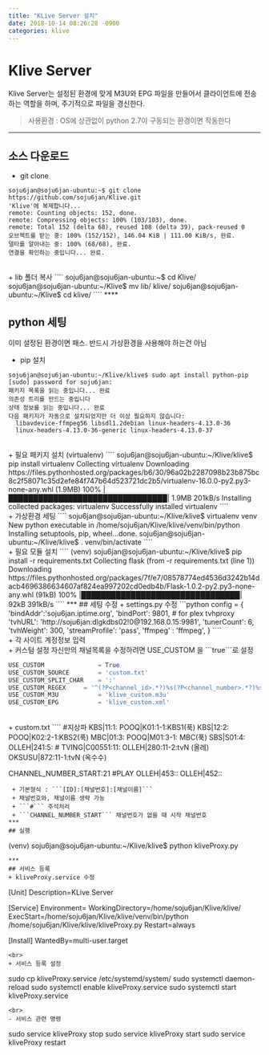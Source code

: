 ```yaml
---
title: "KLive Server 설치"
date: 2018-10-14 08:26:28 -0900
categories: klive
---
```


# Klive Server
Klive Server는 설정된 환경에 맞게 M3U와 EPG 파일을 만들어서 클라이언트에 전송하는 역할을 하며, 주기적으로 파일을 경신한다.
> 사용환경 : OS에 상관없이 python 2.7이 구동되는 환경이면 작동한다

***
## 소스 다운로드
 + git clone
````
soju6jan@soju6jan-ubuntu:~$ git clone https://github.com/soju6jan/Klive.git
'Klive'에 복제합니다...
remote: Counting objects: 152, done.
remote: Compressing objects: 100% (103/103), done.
remote: Total 152 (delta 68), reused 108 (delta 39), pack-reused 0
오브젝트를 받는 중: 100% (152/152), 146.04 KiB | 111.00 KiB/s, 완료.
델타를 알아내는 중: 100% (68/68), 완료.
연결을 확인하는 중입니다... 완료.
````
<br>
 + lib 폴더 복사
````
soju6jan@soju6jan-ubuntu:~$ cd Klive/
soju6jan@soju6jan-ubuntu:~/Klive$ mv lib/ klive/
soju6jan@soju6jan-ubuntu:~/Klive$ cd klive/
````
****

## python 세팅
 이미 설정된 환경이면 패스. 반드시 가상환경을 사용해야 하는건 아님
 + pip 설치
````
soju6jan@soju6jan-ubuntu:~/Klive/klive$ sudo apt install python-pip
[sudo] password for soju6jan:
패키지 목록을 읽는 중입니다... 완료
의존성 트리를 만드는 중입니다
상태 정보를 읽는 중입니다... 완료
다음 패키지가 자동으로 설치되었지만 더 이상 필요하지 않습니다:
  libavdevice-ffmpeg56 libsdl1.2debian linux-headers-4.13.0-36
  linux-headers-4.13.0-36-generic linux-headers-4.13.0-37
````
<br>
 + 필요 패키지 설치 (virtualenv)
````
soju6jan@soju6jan-ubuntu:~/Klive/klive$ pip install virtualenv
Collecting virtualenv
  Downloading https://files.pythonhosted.org/packages/b6/30/96a02b2287098b23b875bc8c2f58071c35d2efe84f747b64d523721dc2b5/virtualenv-16.0.0-py2.py3-none-any.whl (1.9MB)
    100% |████████████████████████████████| 1.9MB 201kB/s
Installing collected packages: virtualenv
Successfully installed virtualenv
````
<br>
 + 가상환경 세팅
````
soju6jan@soju6jan-ubuntu:~/Klive/klive$ virtualenv venv
New python executable in /home/soju6jan/Klive/klive/venv/bin/python
Installing setuptools, pip, wheel...done.
soju6jan@soju6jan-ubuntu:~/Klive/klive$ . venv/bin/activate
````
<br>
 + 필요 모듈 설치
````
(venv) soju6jan@soju6jan-ubuntu:~/Klive/klive$ pip install -r requirements.txt
Collecting flask (from -r requirements.txt (line 1))
  Downloading https://files.pythonhosted.org/packages/7f/e7/08578774ed4536d3242b14dacb4696386634607af824ea997202cd0edb4b/Flask-1.0.2-py2.py3-none-any.whl (91kB)
    100% |████████████████████████████████| 92kB 391kB/s
````
***
## 세팅 수정
 + settings.py 수정
```python
config = {
	'bindAddr':'soju6jan.iptime.org',
    'bindPort': 9801,
	# for plex tvhproxy
    'tvhURL': 'http://soju6jan:dlgkdbs02!0@192.168.0.15:9981',
    'tunerCount': 6,
    'tvhWeight': 300,
    'streamProfile': 'pass',
    'ffmpeg' : 'ffmpeg',
}
````
<br>
 + 각 사이트 계정정보 입력
<br>
 + 커스텀 설정
   자신만의 채널목록을 수정하려면 USE_CUSTOM 을 ```true```로 설정

   ```python
   USE_CUSTOM				= True
   USE_CUSTOM_SOURCE		= 'custom.txt'
   USE_CUSTOM_SPLIT_CHAR	= ':'
   USE_CUSTOM_REGEX		= '^(?P<channel_id>.*?)%s(?P<channel_number>.*?)%s(?P<channel_name>.*?)$' % (USE_CUSTOM_SPLIT_CHAR, USE_CUSTOM_SPLIT_CHAR)
   USE_CUSTOM_M3U			= 'klive_custom.m3u'
   USE_CUSTOM_EPG			= 'klive_custom.xml'
   ````
<br>
 + custom.txt
 ````
 #지상파
 KBS|11:1:
 POOQ|K01:1-1:KBS1(푹)
 KBS|12:2:
 POOQ|K02:2-1:KBS2(푹)
 MBC|01:3:
 POOQ|M01:3-1: MBC(푹)
 SBS|S01:4:
 OLLEH|241:5:
 #
 TVING|C00551:11:
 OLLEH|280:11-2:tvN (올레)
 OKSUSU|872:11-1:tvN (옥수수)

 CHANNEL_NUMBER_START:21
 #PLAY
 OLLEH|453::
 OLLEH|452::
 ````
  + 기본형식 : ```[ID]:[채널번호]:[채널이름]```
  + 채널번호와, 채널이름 생략 가능
  + ```#``` 주석처리
  + ```CHANNEL_NUMBER_START``` 채널번호가 없을 때 시작 채널번호
***
## 실행
````
(venv) soju6jan@soju6jan-ubuntu:~/Klive/klive$ python kliveProxy.py
````
***
## 서비스 등록
+ kliveProxy.service 수정

  ````
  [Unit]
  Description=KLive Server

  [Service]
  Environment=
  WorkingDirectory=/home/soju6jan/Klive/klive/
  ExecStart=/home/soju6jan/Klive/klive/venv/bin/python /home/soju6jan/Klive/klive/kliveProxy.py
  Restart=always

  [Install]
  WantedBy=multi-user.target
  ````
<br>
+ 서비스 등록 설정
  ````
  sudo cp kliveProxy.service /etc/systemd/system/
  sudo systemctl daemon-reload
  sudo systemctl enable kliveProxy.service
  sudo systemctl start kliveProxy.service
  ````
<br>
- 서비스 관련 명령
  ````
  sudo service kliveProxy stop
  sudo service kliveProxy start
  sudo service kliveProxy restart
  ````

